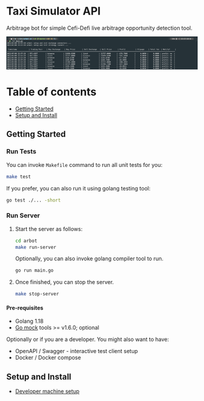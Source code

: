 # Taxi Simulator API

Arbitrage bot for simple Cefi-Defi live arbitrage opportunity detection tool.

[![Sample](./docs/sample.png)](#)

# Table of contents

- [Getting Started](#getting-started)
- [Setup and Install](./docs/SETUP.md)

## Getting Started

### Run Tests

You can invoke `Makefile` command to run all unit tests for you:

```bash
make test
```

If you prefer, you can also run it using golang testing tool:

```bash
go test ./... -short
```

### Run Server

1. Start the server as follows:
   ```bash
   cd arbot
   make run-server
   ```
   Optionally, you can also invoke golang compiler tool to run.
   ```bash
   go run main.go
   ```
2. Once finished, you can stop the server.
   ```bash
   make stop-server
   ```

#### Pre-requisites

- Golang 1.18
- [Go mock](https://github.com/golang/mock) tools >= v1.6.0; optional

Optionally or if you are a developer. You might also want to have:

- OpenAPI / Swagger - interactive test client setup
- Docker / Docker compose

## Setup and Install

- [Developer machine setup](./docs/SETUP.md)

